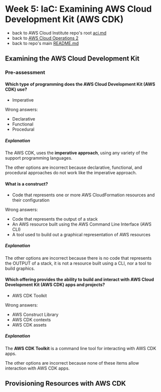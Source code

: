 # Week 5: IaC: Examining AWS Cloud Development Kit (AWS CDK)

* back to AWS Cloud Institute repo's root [aci.md](../aci.md)
* back to [AWS Cloud Operations 2](./aws-cloud-operations-2.md)
* back to repo's main [README.md](../../../README.md)

## Examining the AWS Cloud Development Kit

### Pre-assessment

#### Which type of programming does the AWS Cloud Development Kit (AWS CDK) use?

* Imperative

Wrong answers:

* Declarative
* Functional
* Procedural

##### Explanation

The AWS CDK, uses the **imperative approach**, using any variety of the support programming languages. 

The other options are incorrect because declarative, functional, and procedural approaches do not work like the imperative approach.

#### What is a construct?

* Code that represents one or more AWS CloudFormation resources and their configuration

Wrong answers:

* Code that represents the output of a stack
* An AWS resource built using the AWS Command Line Interface (AWS CLI)
* A tool used to build out a graphical representation of AWS resources

##### Explanation

The other options are incorrect because there is no code that represents the OUTPUT of a stack, it is not a resource built using a CLI, nor a tool to build graphics.

#### Which offering provides the ability to build and interact with AWS Cloud Development Kit (AWS CDK) apps and projects?

* AWS CDK Toolkit

Wrong answers:

* AWS Construct Library
* AWS CDK contexts
* AWS CDK assets

##### Explanation

The **AWS CDK Toolkit** is a command line tool for interacting with AWS CDK apps.

The other options are incorrect because none of these items allow interaction with AWS CDK apps.

## Provisioning Resources with AWS CDK
